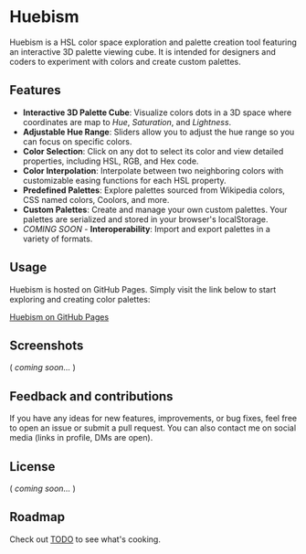 # Huebism

Huebism is a HSL color space exploration and palette creation tool featuring an interactive 3D palette viewing cube. It is intended for designers and coders to experiment with colors and create custom palettes.


## Features

- **Interactive 3D Palette Cube**: Visualize colors dots in a 3D space where coordinates are map to *Hue*, *Saturation*, and *Lightness*.
- **Adjustable Hue Range**: Sliders allow you to adjust the hue range so you can focus on specific colors.
- **Color Selection**: Click on any dot to select its color and view detailed properties, including HSL, RGB, and Hex code.
- **Color Interpolation**: Interpolate between two neighboring colors with customizable easing functions for each HSL property.
- **Predefined Palettes**: Explore palettes sourced from Wikipedia colors, CSS named colors, Coolors, and more.
- **Custom Palettes**: Create and manage your own custom palettes. Your palettes are serialized and stored in your browser's localStorage.
- *COMING SOON* - **Interoperability**: Import and export palettes in a variety of formats.


## Usage

Huebism is hosted on GitHub Pages. Simply visit the link below to start exploring and creating color palettes:

[Huebism on GitHub Pages](https://PlastikMaykr.github.io/huebism/)


## Screenshots

( *coming soon...* )


## Feedback and contributions

If you have any ideas for new features, improvements, or bug fixes, feel free to open an issue or submit a pull request. You can also contact me on social media (links in profile, DMs are open).


## License

( *coming soon...* )


## Roadmap

Check out [TODO](TODO.md) to see what's cooking.
